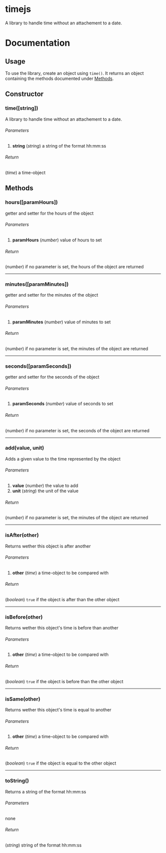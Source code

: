 timejs
======

A library to handle time without an attachement to a date.

# Documentation

## Usage
To use the library, create an object using `time()`. It returns an object containing the methods documented under [Methods](#methods).

## Constructor

### time([string])
A library to handle time without an attachement to a date.

###### Parameters
1. **string** (*string*) a string of the format hh:mm:ss

###### Return
(*time*) a time-object

## Methods

### hours([paramHours])
getter and setter for the hours of the object

###### Parameters
1. **paramHours** (*number*) value of hours to set

###### Return
(*number*) if no parameter is set, the hours of the object are returned

---

### minutes([paramMinutes])
getter and setter for the minutes of the object

###### Parameters
1. **paramMinutes** (*number*) value of minutes to set

###### Return
(*number*) if no parameter is set, the minutes of the object are returned

---

### seconds([paramSeconds])
getter and setter for the seconds of the object

###### Parameters
1. **paramSeconds** (*number*) value of seconds to set

###### Return
(*number*) if no parameter is set, the seconds of the object are returned

---

### add(value, unit)
Adds a given value to the time represented by the object

###### Parameters
1. **value** (*number*) the value to add
2. **unit** (*string*) the unit of the value

###### Return
(*number*) if no parameter is set, the minutes of the object are returned

---

### isAfter(other)
Returns wether this object is after another

###### Parameters
1. **other** (*time*) a time-object to be compared with

###### Return
(*boolean*) `true` if the object is after than the other object

---

### isBefore(other)
Returns wether this object's time is before than another

###### Parameters
1. **other** (*time*) a time-object to be compared with

###### Return
(*boolean*) `true` if the object is before than the other object

---

### isSame(other)
Returns wether this object's time is equal to another

###### Parameters
1. **other** (*time*) a time-object to be compared with

###### Return
(*boolean*) `true` if the object is equal to the other object

---

### toString()
Returns a string of the format hh:mm:ss

###### Parameters
none

###### Return
(*string*) string of the format hh:mm:ss